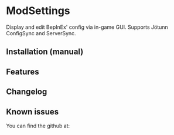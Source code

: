 ﻿# ModSettings
Display and edit BepInEx' config via in-game GUI. Supports Jötunn ConfigSync and ServerSync.

## Installation (manual)


## Features


## Changelog


## Known issues
You can find the github at:
